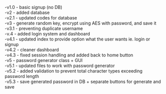 -v1.0 - basic signup (no DB)<br/>
-v2 - added database<br/>
-v2.1 - updated codes for database<br/>
-v3 - generate random key, encrypt using AES with password, and save it<br/>
-v3.1 - preventing duplicate username<br/>
-v.4 - added login system and dashboard<br/>
-v4.1 - updated index to provide option what the user wants ie. login or signup<br/>
-v4.2 - cleaner dashboard <br/>
-v4.3 - fixed session handling and added back to home button <br/>
-v5 -  password generator class + GUI <br/>
-v5.1 - updated files to work with password generator <br/>
-v5.2 - added validation to prevent total character types exceeding password length <br/>
-v5.3 - save generated password in DB + separate buttons for generate and save <br/>
 
